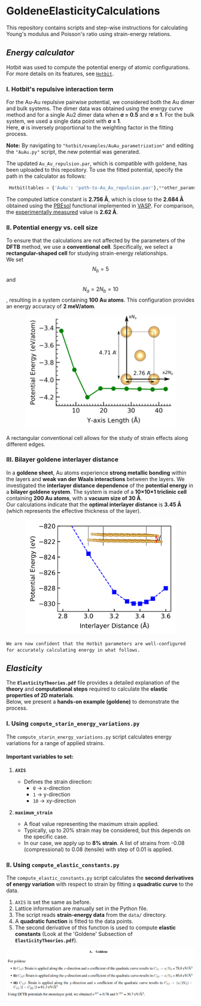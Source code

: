 # GoldeneElasticityCalculations
This repository contains scripts and step-wise instructions for calculating Young's modulus and Poisson's ratio using strain-energy relations.

## _Energy calculator_
Hotbit was used to compute the potential energy of atomic configurations. For more details on its features, see [`Hotbit`](https://github.com/pekkosk/hotbit).  

### I. Hotbit's repulsive interaction term
For the Au-Au repulsive pairwise potential, we considered both the Au dimer and bulk systems.
The dimer data was obtained using the energy curve method and for a single Au2 dimer data when **σ = 0.5** and **σ = 1**.
For the bulk system, we used a single data point with **σ = 1**.  
Here, **σ** is inversely proportional to the weighting factor in the fitting process.  

**Note:** By navigating to `"hotbit/examples/AuAu_parametrization"` and editing the `"AuAu.py"` script, the new potential was generated.

The updated `Au_Au_repulsion.par`, which is compatible with goldene, has been uploaded to this repository.
To use the fitted potential, specify the path in the calculator as follows:

```python
 Hotbit(tables = {'AuAu': 'path-to-Au_Au_repulsion.par'},**other_params)
```
The computed lattice constant is **2.756 &#197;**, which is close to the **2.684 &#197;** obtained using the [PBEsol](https://www.vasp.at/wiki/index.php/GGA) functional implemented in [VASP](https://www.vasp.at/).
For comparison, the [experimentally measured](https://www.nature.com/articles/s44160-024-00518-4) value is **2.62 &#197;**. 

### II. Potential energy vs. cell size
To ensure that the calculations are not affected by the parameters of the **DFTB** method, we use a **conventional cell**.
Specifically, we select a **rectangular-shaped cell** for studying strain-energy relationships.  
We set $$N_b = 5$$ and $$N_a = 2 N_b = 10$$, resulting in a system containing **100 Au atoms**.
This configuration provides an energy accuracy of **2 meV/atom**.

<p align="center">
  <img src="images/cellsize-energy-withunitcell.png" 
       alt="Cell Size vs. potential energy plot with a rectangular unit cell (top view)." 
       width="400">
</p>

A rectangular conventional cell allows for the study of strain effects along different edges.

### III. Bilayer goldene interlayer distance
In a **goldene sheet**, Au atoms experience **strong metallic bonding** within the layers and **weak van der Waals interactions** between the layers.
We investigated the **interlayer distance dependence** of the **potential energy** in a **bilayer goldene system**.
The system is made of a **10×10×1 triclinic cell** containing **200 Au atoms**, with a **vacuum size of 30 &#197;**.  
Our calculations indicate that the **optimal interlayer distance** is **3.45 &#197;** (which represents the effective thickness of the layer).

<p align="center">
  <img src="images/distance-energy-withcell.png" 
       alt="Interlayer distance vs. potential energy." 
       width="400">
</p>

`We are now confident that the Hotbit parameters are well-configured for accurately calculating energy in what follows.`

## _Elasticity_
The **`ElasticityTheories.pdf`** file provides a detailed explanation of the **theory** and **computational steps** required to calculate the **elastic properties of 2D materials**.  
Below, we present a **hands-on example (goldene)** to demonstrate the process.

### I. Using `compute_starin_energy_variations.py`

The `compute_starin_energy_variations.py` script calculates energy variations for a range of applied strains. 

#### Important variables to set:
1. **`AXIS`**  
   - Defines the strain direction:  
     - `0` → x-direction  
     - `1` → y-direction  
     - `10` → xy-direction  

2. **`maximum_strain`**  
   - A float value representing the maximum strain applied.  
   - Typically, up to 20% strain may be considered, but this depends on the specific case.  
   - In our case, we apply up to **8% strain**. A list of strains from -0.08 (compressional) to 0.08 (tensile) with step of 0.01 is applied.

### II. Using `compute_elastic_constants.py`
The `compute_elastic_constants.py` script calculates the **second derivatives of energy variation** with respect to strain by fitting a **quadratic curve** to the data. 

1. `AXIS` is set the same as before.
2. Lattice information are manually set in the Python file.
3. The script reads **strain-energy data** from the `data/` directory.
4. A **quadratic function** is fitted to the data points.
5. The second derivative of this function is used to compute **elastic constants** (Look at the 'Goldene' Subsection of **`ElasticityTheories.pdf`**).

<p align="center">
  <img src="images/goldene_info.png" 
       width="1000">
</p>




